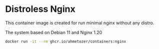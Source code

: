 # Distroless Nginx

This container image is created for run minimal nginx without any
distro.

The system based on Debian 11 and Nginx 1.20

```bash
docker run -it --rm ghcr.io/ahmetozer/containers:nginx
```

